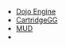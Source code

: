 - [Dojo Engine](https://www.dojoengine.org/en/)
- [CartridgeGG](https://cartridge.gg/#build)
- [MUD](https://mud.dev/)
- 